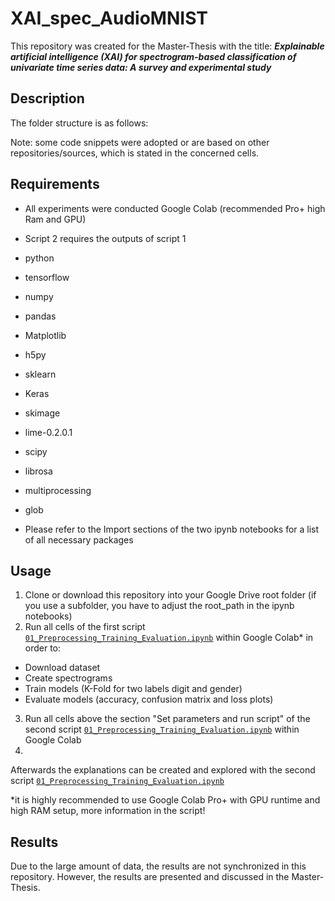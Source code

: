 # XAI_spec_AudioMNIST
This repository was created for the Master-Thesis with the title:
***Explainable artificial intelligence (XAI) for spectrogram-based classification of univariate time series data: A survey and experimental study***

## Description

The folder structure is as follows:

Note: some code snippets were adopted or are based on other repositories/sources, which is stated in the concerned cells. 

## Requirements
* All experiments were conducted Google Colab (recommended Pro+ high Ram and GPU)
* Script 2 requires the outputs of script 1

* python
* tensorflow
* numpy
* pandas
* Matplotlib
* h5py
* sklearn
* Keras
* skimage
* lime-0.2.0.1
* scipy
* librosa
* multiprocessing
* glob

* Please refer to the Import sections of the two ipynb notebooks for a list of all necessary packages

## Usage
1. Clone or download this repository into your Google Drive root folder (if you use a subfolder, you have to adjust the root_path in the ipynb notebooks)
2. Run all cells of the first script  [`01_Preprocessing_Training_Evaluation.ipynb`](01_Preprocessing_Training_Evaluation.ipynb) within Google Colab* in order to:
- Download dataset
- Create spectrograms
- Train models (K-Fold for two labels digit and gender)
- Evaluate models (accuracy, confusion matrix and loss plots)
3. Run all cells above the section "Set parameters and run script" of the second script [`01_Preprocessing_Training_Evaluation.ipynb`](01_Preprocessing_Training_Evaluation.ipynb) within Google Colab
4. 


Afterwards the explanations can be created and explored with the second script [`01_Preprocessing_Training_Evaluation.ipynb`](01_Preprocessing_Training_Evaluation.ipynb)

*it is highly recommended to use Google Colab Pro+ with GPU runtime and high RAM setup, more information in the script!

## Results
Due to the large amount of data, the results are not synchronized in this repository. However, the results are presented and discussed in the Master-Thesis.





